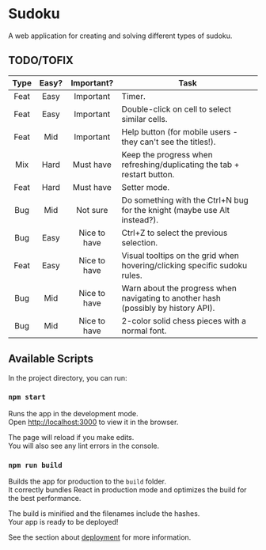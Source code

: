 # Sudoku

A web application for creating and solving different types of sudoku.

## TODO/TOFIX
| Type | Easy? |  Important?  | Task                                                                                 |
|:----:|:-----:|:------------:|--------------------------------------------------------------------------------------|
| Feat | Easy  |  Important   | Timer.                                                                               |
| Feat | Easy  |  Important   | Double-click on cell to select similar cells.                                        |
| Feat |  Mid  |  Important   | Help button (for mobile users - they can't see the titles!).                         |
| Mix  | Hard  |  Must have   | Keep the progress when refreshing/duplicating the tab + restart button.              |
| Feat | Hard  |  Must have   | Setter mode.                                                                         |
| Bug  |  Mid  |   Not sure   | Do something with the Ctrl+N bug for the knight (maybe use Alt instead?).            |
| Bug  | Easy  | Nice to have | Ctrl+Z to select the previous selection.                                             |
| Feat | Easy  | Nice to have | Visual tooltips on the grid when hovering/clicking specific sudoku rules.            |
| Bug  |  Mid  | Nice to have | Warn about the progress when navigating to another hash (possibly by history API).   |
| Bug  |  Mid  | Nice to have | 2-color solid chess pieces with a normal font.                                       |

## Available Scripts

In the project directory, you can run:

### `npm start`

Runs the app in the development mode.\
Open [http://localhost:3000](http://localhost:3000) to view it in the browser.

The page will reload if you make edits.\
You will also see any lint errors in the console.

### `npm run build`

Builds the app for production to the `build` folder.\
It correctly bundles React in production mode and optimizes the build for the best performance.

The build is minified and the filenames include the hashes.\
Your app is ready to be deployed!

See the section about [deployment](https://facebook.github.io/create-react-app/docs/deployment) for more information.
